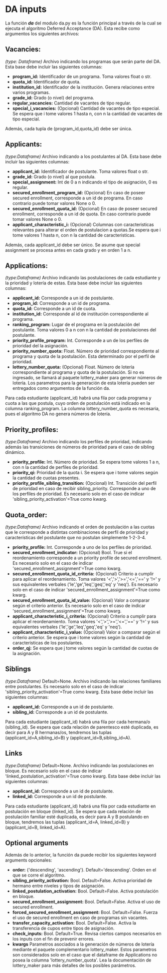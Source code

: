 # DA inputs

La función ***da*** del modulo da.py es la función principal a través de la cual se ejecuta el algoritmo Deferred Acceptance (DA). Esta recibe como argumentos los siguientes archivos:

## Vacancies:
*(type: Dataframe)* Archivo indicando los programas que serán parte del DA. Esta base debe incluir las siguientes columnas:

* **program_id:** Identificador de un programa. Toma valores float o str.
* **quota_id:** Identificador de quota.
* **institution_id:** Identificador de la institución. Genera relaciones entre varios programas.
* **grade_id:** Grado (o nivel) del programa.
* **regular_vacancies:** Cantidad de vacantes de tipo regular.
* **special_i_vacancies:** (Opcional) Cantidad de vacantes de tipo especial. Se espera que i tome valores 1 hasta n, con n la cantidad de vacantes de tipo especial.

Además, cada tupla de (program_id,quota_id) debe ser única.

## Applicants:
*(type:Dataframe)* Archivo indicando a los postulantes al DA. Esta base debe incluir las siguientes columnas:

* **applicant_id:** Identificador de postulante. Toma valores float o str.
* **grade_id:** Grado (o nivel) al que postula.
* **special_assignment:** Int de 0 a n indicando el tipo de asignación, 0 es regular.
* **secured_enrollment_program_id:** (Opcional) En caso de poseer secured enrollment, corresponde a un id de programa. En caso contrario puede tomar valores None o 0.
* **secured_enrollment_quota_id:** (Opcional) En caso de poseer secured enrollment, corresponde a un id de quota. En caso contrario puede tomar valores None o 0.
* **applicant_characteristic_i:**  (Opcional) Columnas con caracteristicas relevantes para alterar el orden de postulacion a quotas.Se espera que i tome valores 1 hasta n, con n la cantidad de caracteristicas.

Además, cada applicant_id debe ser único. Se asume que special assignment se procesa antes en cada grado y en orden 1 a n.

## Applications:
*(type:Dataframe)* Archivo indicando las postulaciones de cada estudiante y la prioridad y lotería de estas. Esta base debe incluir las siguientes columnas:

* **applicant_id:** Corresponde a un id de postulante.
* **program_id:** Corresponde a un id de programa.
* **quota_id:** Corresponde a un id de cuota.
* **institution_id:** Corresponde al id de institución correspondiente al programa.
* **ranking_program:** Lugar de el programa en la postulación del postulante. Toma valores 0 a n con n la cantidad de postulaciones del postulante.
* **priority_profile_program:** Int. Corresponde a un de los perfiles de prioridad del la asignación.
* **priority_number_quota:** Float. Número de prioridad correspondiente al programa y quota de la postulación. Esta determinado por el perfil de prioridad.
* **lottery_number_quota:** (Opcional) Float. Número de lotería correspondiente al programa y quota de la postulación. Si no es ingresado, se llamará al paquete lottery_maker para generar números de lotería. Los parametros para la generación de esta lotería pueden ser entregados como argumentos de la función da.

Para cada estudiante (applicant_id) habrá una fila por cada programa y cuota a las que postula, cuyo orden de postulación está indicado en la columna ranking_program. La columna lottery_number_quota es necesaria, pues el algoritmo DA no genera números de lotería.

## Priority_profiles:
*(type:Dataframe)* Archivo indicando los perfiles de prioridad, indicando además las transiciones de números de prioridad para el caso de sibling dinámico.

* **priority_profile:** Int. Número de prioridad. Se espera tome valores 1 a n, con n la cantidad de perfiles de prioridad.
* **priority_qi:** Prioridad de la quota i. Se espera que i tome valores según la cantidad de cuotas presentes.
* **priority_profile_sibling_transition:** (Opcional) Int. Transición del perfil de prioridad en caso de recibir sibling_priority. Corresponde a uno de los perfiles de prioridad. Es necesario solo en el caso de indicar 'sibling_priority_activation'=True como kwarg.

## Quota_order:
*(type:Dataframe)* Archivo indicando el orden de postulación a las cuotas que le corresponde a distintas combinaciones de perfil de prioridad y características del postulante que no postulan simplemente 1-2-3-4.

* **priority_profile:** Int. Corresponde a uno de los perfiles de prioridad.
* **secured_enrollment_indicator:** (Opcional) Bool. True si el reordenamiento corresponde a un priority profile de secured enrollment. Es necesario solo en el caso de indicar 'secured_enrollment_assignment'=True como kwarg.
* **secured_enrollment_quota_id_criteria:** (Opcional) Criterio a cumplir para aplicar el reordenamiento. Toma valores '<','>','>=','<=','==' y '!=' y sus equivalentes verbales ('le','ge','leq','geq','eq' y 'neq'). Es necesario solo en el caso de indicar 'secured_enrollment_assignment'=True como kwarg.
* **secured_enrollment_quota_id_value:** (Opcional) Valor a comparar según el criterio anterior. Es necesario solo en el caso de indicar 'secured_enrollment_assignment'=True como kwarg.
* **applicant_characteristic_i_criteria:** (Opcional) Criterio a cumplir para aplicar el reordenamiento. Toma valores '<','>','>=','<=','==' y '!=' y sus equivalentes verbales ('le','ge','leq','geq','eq' y 'neq').
* **applicant_characteristic_i_value:** (Opcional) Valor a comparar según el criterio anterior. Se espera que i tome valores según la cantidad de caracteristicas de los postulantes.
* **order_qj:** Se espera que j tome valores según la cantidad de cuotas de la asignación.

## Siblings
*(type:Dataframe)* Default=None. Archivo indicando las relaciones familiares entre postulantes. Es necesario solo en el caso de indicar 'sibling_priority_activation'=True como kwarg. Esta base debe incluir las siguientes columnas:
* **applicant_id:** Corresponde a un id de postulante.
* **sibling_id:** Corresponde a un id de postulante.

Para cada estudiante (applicant_id) habrá una fila por cada hermana/o (sibling_id). Se espera que cada relación de parentesco esté duplicada, es decir para A y B hermanas/os, tendremos las tuplas (applicant_id=A,sibling_id=B) y (applicant_id=B,sibling_id=A).

## Links
*(type:Dataframe)* Default=None. Archivo indicando las postulaciones en bloque. Es necesario solo en el caso de indicar 'linked_postulation_activation'=True como kwarg. Esta base debe incluir las siguientes columnas:
* **applicant_id:** Corresponde a un id de postulante.
* **linked_id:** Corresponde a un id de postulante.

Para cada estudiante (applicant_id) habrá una fila por cada estudiante en postulación en bloque (linked_id). Se espera que cada relación de postulación familiar esté duplicada, es decir para A y B postulando en bloque, tendremos las tuplas (applicant_id=A, linked_id=B) y (applicant_id=B, linked_id=A).

## Optional arguments
Además de lo anterior, la función da puede recibir los siguientes keyword arguments opcionales:
* **order:** {'descending', 'ascending'}. Default='descending'. Orden en el que se corre el algoritmo.
* **sibling_priority_activation:** Bool. Default=False. Activa prioridad de hermano entre niveles y tipos de asignación.
* **linked_postulation_activation:** Bool. Default=False. Activa postulación en bloque.
* **secured_enrollment_assignment:** Bool. Default=False. Activa el uso de secured enrollment.
* **forced_secured_enrollment_assignment:** Bool. Default=False. Fuerza el uso de secured enrollment en caso de programas sin vacantes.
* **transfer_capacity_activation:** Bool. Default=False. Activa la transferencia de cupos entre tipos de asignación.
* **check_inputs:** Bool. Default=True. Revisa ciertos campos necesarios en los inputs con el fin de prevenir errores.
* **kwargs** Parametros asociados a la generación de números de lotería mediante el paquete complementario lottery_maker. Estos parametros son considerados solo en el caso que el dataframe de Applications no posea la columna 'lottery_number_quota'. Lea la documentación de lottery_maker para más detalles de los posibles parámetros.
